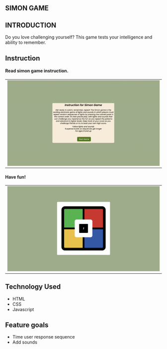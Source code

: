 ## SIMON GAME

## INTRODUCTION
Do you love challenging yourself? This game tests your intelligence and ability to remember.


[//]: # (## Click [here]&#40;https://farrukhsultonov.github.io/Tic-Tac-Toe/&#41; to play the game.)

## Instruction

#### Read simon game instruction.
<table>
  <tr>
    <td> <img src="./images/home-page.png" alt="Home Page"> </td>
  </tr>
  </table>

#### Have fun!
  <table>
  <tr>
    <td> <img src="./images/game.png" alt="Game Page"> </td>
  </tr>
  </table>

## Technology Used
* HTML
* CSS
* Javascript


## Feature goals
* Time user response sequence
* Add sounds